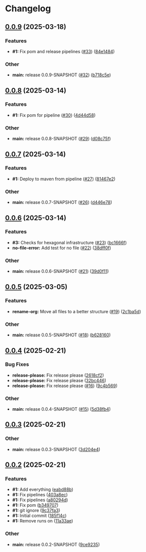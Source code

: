 # Changelog

## [0.0.9](https://github.com/Pattern-Patrol/pattern-patrol-maven-plugin/compare/v0.0.8...v0.0.9) (2025-03-18)


### Features

* **#1:** Fix pom and release pipelines ([#33](https://github.com/Pattern-Patrol/pattern-patrol-maven-plugin/issues/33)) ([84e1484](https://github.com/Pattern-Patrol/pattern-patrol-maven-plugin/commit/84e148498e82113b61440d97675d18ec373c010c))


### Other

* **main:** release 0.0.9-SNAPSHOT ([#32](https://github.com/Pattern-Patrol/pattern-patrol-maven-plugin/issues/32)) ([b718c5e](https://github.com/Pattern-Patrol/pattern-patrol-maven-plugin/commit/b718c5efd1bb89e9ba1b591cae92a785ce640610))

## [0.0.8](https://github.com/Pattern-Patrol/pattern-patrol-maven-plugin/compare/v0.0.7...v0.0.8) (2025-03-14)


### Features

* **#1:** Fix pom for pipeline ([#30](https://github.com/Pattern-Patrol/pattern-patrol-maven-plugin/issues/30)) ([4d44d58](https://github.com/Pattern-Patrol/pattern-patrol-maven-plugin/commit/4d44d58c4d080ba259967443b75d246753f6c4f8))


### Other

* **main:** release 0.0.8-SNAPSHOT ([#29](https://github.com/Pattern-Patrol/pattern-patrol-maven-plugin/issues/29)) ([d08c75f](https://github.com/Pattern-Patrol/pattern-patrol-maven-plugin/commit/d08c75fbf35103b63f1b479a002bb9cff1efa809))

## [0.0.7](https://github.com/Pattern-Patrol/pattern-patrol-maven-plugin/compare/v0.0.6...v0.0.7) (2025-03-14)


### Features

* **#1:** Deploy to maven from pipeline ([#27](https://github.com/Pattern-Patrol/pattern-patrol-maven-plugin/issues/27)) ([81467e2](https://github.com/Pattern-Patrol/pattern-patrol-maven-plugin/commit/81467e2db074194f8ff917a7439ed5f3688b70bd))


### Other

* **main:** release 0.0.7-SNAPSHOT ([#26](https://github.com/Pattern-Patrol/pattern-patrol-maven-plugin/issues/26)) ([d446e78](https://github.com/Pattern-Patrol/pattern-patrol-maven-plugin/commit/d446e782ff5c6cc645e563a7ad4f7fa3136b45e0))

## [0.0.6](https://github.com/Pattern-Patrol/pattern-patrol-maven-plugin/compare/v0.0.5...v0.0.6) (2025-03-14)


### Features

* **#3:** Checks for hexagonal infrastructure ([#23](https://github.com/Pattern-Patrol/pattern-patrol-maven-plugin/issues/23)) ([bc1666f](https://github.com/Pattern-Patrol/pattern-patrol-maven-plugin/commit/bc1666fed42761684ee12c3b9d8d43a5019e34ec))
* **no-file-error:** Add test for no file ([#22](https://github.com/Pattern-Patrol/pattern-patrol-maven-plugin/issues/22)) ([38dff0f](https://github.com/Pattern-Patrol/pattern-patrol-maven-plugin/commit/38dff0fc8c8078b77abacefd0637feb2407d86d9))


### Other

* **main:** release 0.0.6-SNAPSHOT ([#21](https://github.com/Pattern-Patrol/pattern-patrol-maven-plugin/issues/21)) ([39d0f11](https://github.com/Pattern-Patrol/pattern-patrol-maven-plugin/commit/39d0f11fe378536d23724ceace78a319186b3cdb))

## [0.0.5](https://github.com/Pattern-Patrol/pattern-patrol-maven-plugin/compare/v0.0.4...v0.0.5) (2025-03-05)


### Features

* **rename-org:** Move all files to a better structure ([#19](https://github.com/Pattern-Patrol/pattern-patrol-maven-plugin/issues/19)) ([2c1ba5d](https://github.com/Pattern-Patrol/pattern-patrol-maven-plugin/commit/2c1ba5dd521df255b7f3c9b31462ff345a87611a))


### Other

* **main:** release 0.0.5-SNAPSHOT ([#18](https://github.com/Pattern-Patrol/pattern-patrol-maven-plugin/issues/18)) ([b628160](https://github.com/Pattern-Patrol/pattern-patrol-maven-plugin/commit/b628160ecd82749ecd03bfcc06aa0e40b1348b5a))

## [0.0.4](https://github.com/Pattern-Patrol/pattern-patrol-maven-plugin/compare/v0.0.3...v0.0.4) (2025-02-21)


### Bug Fixes

* **release-please:** Fix release please ([2618cf2](https://github.com/Pattern-Patrol/pattern-patrol-maven-plugin/commit/2618cf27195a46935cd695c7c033069ad94d460f))
* **release-please:** Fix release please ([32bc446](https://github.com/Pattern-Patrol/pattern-patrol-maven-plugin/commit/32bc44614affbc81fdbf5f9d5208e3c5deeeff1d))
* **release-please:** Fix release please ([#16](https://github.com/Pattern-Patrol/pattern-patrol-maven-plugin/issues/16)) ([9c4b569](https://github.com/Pattern-Patrol/pattern-patrol-maven-plugin/commit/9c4b5698cfbb3aa219217e8f7dae3e33cbc6385d))


### Other

* **main:** release 0.0.4-SNAPSHOT ([#15](https://github.com/Pattern-Patrol/pattern-patrol-maven-plugin/issues/15)) ([5d38fb4](https://github.com/Pattern-Patrol/pattern-patrol-maven-plugin/commit/5d38fb4653b38e554b2102972455100c5fab30ba))

## [0.0.3](https://github.com/Pattern-Patrol/pattern-patrol-maven-plugin/compare/v0.0.2...v0.0.3) (2025-02-21)


### Other

* **main:** release 0.0.3-SNAPSHOT ([3d204e4](https://github.com/Pattern-Patrol/pattern-patrol-maven-plugin/commit/3d204e4683d8dbf336bb5e67ff702ba485b3b327))

## [0.0.2](https://github.com/Pattern-Patrol/pattern-patrol-maven-plugin/compare/v0.0.1...v0.0.2) (2025-02-21)


### Features

* **#1:** Add everything ([eabd88b](https://github.com/Pattern-Patrol/pattern-patrol-maven-plugin/commit/eabd88bbdd7d873aa941038dadb2150dd3c9916b))
* **#1:** Fix pipelines ([403a8ec](https://github.com/Pattern-Patrol/pattern-patrol-maven-plugin/commit/403a8ec92c6af6579c3d690dbb242a4c56757777))
* **#1:** Fix pipelines ([a80294d](https://github.com/Pattern-Patrol/pattern-patrol-maven-plugin/commit/a80294dc0aec7e1d42c8da1e5066a9c7885c4c0e))
* **#1:** Fix pom ([b349707](https://github.com/Pattern-Patrol/pattern-patrol-maven-plugin/commit/b349707fada0103218aeb96efa3b14de16c35fd6))
* **#1:** git ignore ([9c37fa3](https://github.com/Pattern-Patrol/pattern-patrol-maven-plugin/commit/9c37fa3a507a15f9af1cc66532e60f419251821c))
* **#1:** Initial commit ([185f14c](https://github.com/Pattern-Patrol/pattern-patrol-maven-plugin/commit/185f14ce47773d3e16695708e246efe98fe80756))
* **#1:** Remove runs on ([11a33ae](https://github.com/Pattern-Patrol/pattern-patrol-maven-plugin/commit/11a33ae27b2e6cef72a27a47a2921d40d0108175))


### Other

* **main:** release 0.0.2-SNAPSHOT ([9ce9235](https://github.com/Pattern-Patrol/pattern-patrol-maven-plugin/commit/9ce9235f94a233403feba40d3ae7beb560c8c212))
